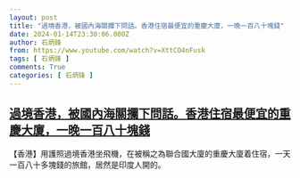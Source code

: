 ```yaml
---
layout: post
title: "過境香港，被國內海關攔下問話。香港住宿最便宜的重慶大廈，一晚一百八十塊錢"
date: 2024-01-14T23:30:06.000Z
author: 石炳鋒
from: https://www.youtube.com/watch?v=XttCO4nFusk
tags: [ 石炳锋 ]
comments: True
categories: [ 石炳锋 ]
---
```

<!--1705275006000-->
[過境香港，被國內海關攔下問話。香港住宿最便宜的重慶大廈，一晚一百八十塊錢](https://www.youtube.com/watch?v=XttCO4nFusk)
------

<div>
【香港】用護照過境香港坐飛機，在被稱之為聯合國大廈的重慶大廈着住宿，一天一百八十多塊錢的旅館，居然是印度人開的。
</div>
